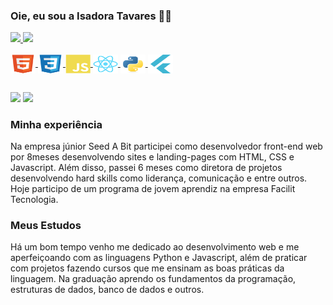 ### Oie, eu sou a Isadora Tavares 🥰👋

<div>
  <a href="https://www.linkedin.com/in/isadoratavare2/">
  <img height="180em" src="https://github-readme-stats.vercel.app/api?username=isadoratavare&show_icons=true&theme=dracula&include_all_commits=true&count_private=true"/>
  <img height="180em" src="https://github-readme-stats.vercel.app/api/top-langs/?username=isadoratavare&layout=compact&langs_count=7&theme=dracula"/>
</div>
  
<div style="display: inline_block"><br>
  <img align="center" alt="Isa-HTML" height="30" width="40" src="https://raw.githubusercontent.com/devicons/devicon/master/icons/html5/html5-original.svg">
  <img align="center" alt="Isa-CSS" height="30" width="40" src="https://raw.githubusercontent.com/devicons/devicon/master/icons/css3/css3-original.svg">  
  <img align="center" alt="Isa-Js" height="30" width="40" src="https://raw.githubusercontent.com/devicons/devicon/master/icons/javascript/javascript-plain.svg">
  <img align="center" alt="Isa-React" height="30" width="40" src="https://raw.githubusercontent.com/devicons/devicon/master/icons/react/react-original.svg">
  <img align="center" alt="Isa-Python" height="30" width="40" src="https://raw.githubusercontent.com/devicons/devicon/master/icons/python/python-original.svg">
  <img align="center" alt="Isa-Flutter" height="30" width="40" src="https://raw.githubusercontent.com/devicons/devicon/00f02ef57fb7601fd1ddcc2fe6fe670fef3ae3e4/icons/flutter/flutter-plain.svg">

</div> 
  
  ##

<div>
  <a href="https://www.linkedin.com/in/isadoratavare2/" target="_blank"><img src="https://img.shields.io/badge/LinkedIn-0077B5?style=for-the-badge&logo=linkedin&logoColor=white" target="_blank"></a>
  <a href="mailto:isadoratavare85@gmail.com" target="_blank"><img src="https://img.shields.io/badge/Gmail-D14836?style=for-the-badge&logo=gmail&logoColor=white" target="_blank"></a>
</div>

### Minha experiência
  Na empresa júnior Seed A Bit participei como desenvolvedor front-end web por 8meses desenvolvendo sites e landing-pages com HTML, CSS e Javascript. Além disso, passei 6 meses como diretora de projetos desenvolvendo hard skills como liderança, comunicação e entre outros. Hoje participo de um programa de jovem aprendiz na empresa Facilit Tecnologia.

### Meus Estudos
  Há um bom tempo venho me dedicado ao desenvolvimento web e me aperfeiçoando com as linguagens Python e Javascript, além de praticar com projetos fazendo cursos que me ensinam as boas práticas da linguagem. Na graduação aprendo os fundamentos da programação, estruturas de dados, banco de dados e outros.
